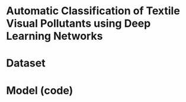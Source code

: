 # Automatic Classification of Textile Visual Pollutants using Deep Learning Networks
# Dataset
# Model (code)

